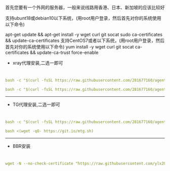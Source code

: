 首先您要有一个外网的服务器，一般来说线路用香港、日本、新加坡的应该比较好

支持ubunt18或debian10以下系统，(用root用户登录，然后首先对你的系统使用以下命令)

apt-get update && apt-get install -y wget curl git socat sudo ca-certificates && update-ca-certificates
支持CentOS7或者以下系统，(用root用户登录，然后首先对你的系统使用以下命令)
yum install -y wget curl git socat ca-certificates && update-ca-trust force-enable

- xray代理安装,二选一即可
#
```yaml
bash -c "$(curl -fsSL https://raw.githubusercontent.com/281677160/agent/main/xray_install.sh)"
```
```yaml
bash -c "$(curl -fsSL https://raw.githubusercontent.com/281677160/agent/main/x-ui.sh)"
```
---
- TG代理安装,二选一即可
#
```yaml
bash -c "$(curl -fsSL https://raw.githubusercontent.com/281677160/agent/main/erlang_tg.sh)"
```

```yaml
bash <(wget -qO- https://git.io/mtg.sh)
```
---
- BBR安装
#
```yaml
wget -N --no-check-certificate "https://raw.githubusercontent.com/ylx2016/Linux-NetSpeed/master/tcp.sh" && chmod +x tcp.sh && ./tcp.sh
```
